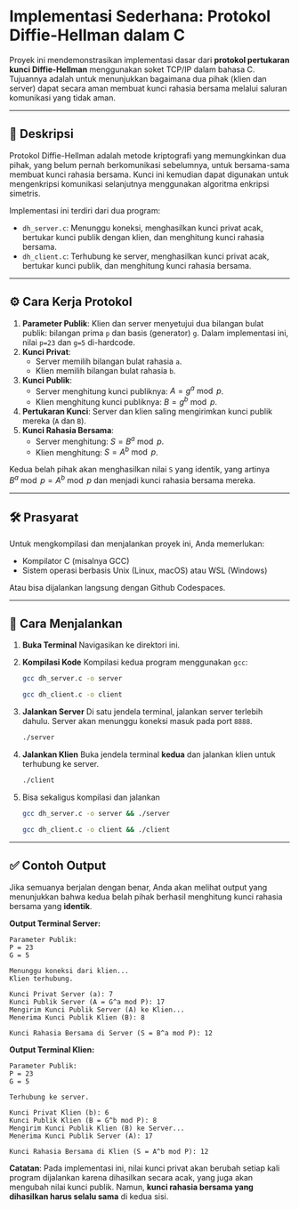 # Implementasi Sederhana: Protokol Diffie-Hellman dalam C

Proyek ini mendemonstrasikan implementasi dasar dari **protokol pertukaran kunci Diffie-Hellman** menggunakan soket TCP/IP dalam bahasa C. Tujuannya adalah untuk menunjukkan bagaimana dua pihak (klien dan server) dapat secara aman membuat kunci rahasia bersama melalui saluran komunikasi yang tidak aman.

-----

## 📜 Deskripsi

Protokol Diffie-Hellman adalah metode kriptografi yang memungkinkan dua pihak, yang belum pernah berkomunikasi sebelumnya, untuk bersama-sama membuat kunci rahasia bersama. Kunci ini kemudian dapat digunakan untuk mengenkripsi komunikasi selanjutnya menggunakan algoritma enkripsi simetris.

Implementasi ini terdiri dari dua program:

  * `dh_server.c`: Menunggu koneksi, menghasilkan kunci privat acak, bertukar kunci publik dengan klien, dan menghitung kunci rahasia bersama.
  * `dh_client.c`: Terhubung ke server, menghasilkan kunci privat acak, bertukar kunci publik, dan menghitung kunci rahasia bersama.

-----

## ⚙️ Cara Kerja Protokol

1.  **Parameter Publik**: Klien dan server menyetujui dua bilangan bulat publik: bilangan prima `p` dan basis (generator) `g`. Dalam implementasi ini, nilai `p=23` dan `g=5` di-hardcode.
2.  **Kunci Privat**:
      * Server memilih bilangan bulat rahasia `a`.
      * Klien memilih bilangan bulat rahasia `b`.
3.  **Kunci Publik**:
      * Server menghitung kunci publiknya: $A = g^a \bmod p$.
      * Klien menghitung kunci publiknya: $B = g^b \bmod p$.
4.  **Pertukaran Kunci**: Server dan klien saling mengirimkan kunci publik mereka (`A` dan `B`).
5.  **Kunci Rahasia Bersama**:
      * Server menghitung: $S = B^a \bmod p$.
      * Klien menghitung: $S = A^b \bmod p$.

Kedua belah pihak akan menghasilkan nilai `S` yang identik, yang artinya $B^a \bmod p = A^b \bmod p$ dan menjadi kunci rahasia bersama mereka.

-----

## 🛠️ Prasyarat

Untuk mengkompilasi dan menjalankan proyek ini, Anda memerlukan:

  * Kompilator C (misalnya GCC)
  * Sistem operasi berbasis Unix (Linux, macOS) atau WSL (Windows)

Atau bisa dijalankan langsung dengan Github Codespaces.

-----

## 🚀 Cara Menjalankan

1.  **Buka Terminal**
    Navigasikan ke direktori ini.

2.  **Kompilasi Kode**
    Kompilasi kedua program menggunakan `gcc`:

    ```bash
    gcc dh_server.c -o server
    ```
    ```bash
    gcc dh_client.c -o client
    ```

3.  **Jalankan Server**
    Di satu jendela terminal, jalankan server terlebih dahulu. Server akan menunggu koneksi masuk pada port `8888`.

    ```bash
    ./server
    ```

4.  **Jalankan Klien**
    Buka jendela terminal **kedua** dan jalankan klien untuk terhubung ke server.

    ```bash
    ./client
    ```

5. Bisa sekaligus kompilasi dan jalankan
    ```bash
    gcc dh_server.c -o server && ./server
    ```
    ```bash
    gcc dh_client.c -o client && ./client
    ```

-----

## ✅ Contoh Output

Jika semuanya berjalan dengan benar, Anda akan melihat output yang menunjukkan bahwa kedua belah pihak berhasil menghitung kunci rahasia bersama yang **identik**.

**Output Terminal Server:**

```
Parameter Publik:
P = 23
G = 5

Menunggu koneksi dari klien...
Klien terhubung.

Kunci Privat Server (a): 7
Kunci Publik Server (A = G^a mod P): 17
Mengirim Kunci Publik Server (A) ke Klien...
Menerima Kunci Publik Klien (B): 8

Kunci Rahasia Bersama di Server (S = B^a mod P): 12
```

**Output Terminal Klien:**

```
Parameter Publik:
P = 23
G = 5

Terhubung ke server.

Kunci Privat Klien (b): 6
Kunci Publik Klien (B = G^b mod P): 8
Mengirim Kunci Publik Klien (B) ke Server...
Menerima Kunci Publik Server (A): 17

Kunci Rahasia Bersama di Klien (S = A^b mod P): 12
```

**Catatan**: Pada implementasi ini, nilai kunci privat akan berubah setiap kali program dijalankan karena dihasilkan secara acak, yang juga akan mengubah nilai kunci publik. Namun, **kunci rahasia bersama yang dihasilkan harus selalu sama** di kedua sisi.